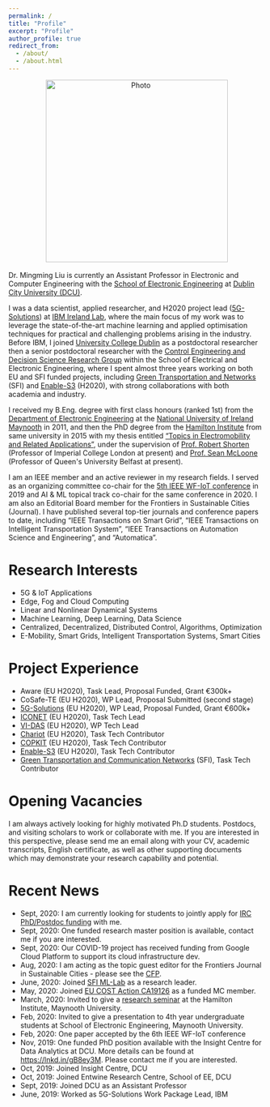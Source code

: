 ```yaml
---
permalink: /
title: "Profile"
excerpt: "Profile"
author_profile: true
redirect_from: 
  - /about/
  - /about.html
---
```


<p align="center">
  <img src="https://ming2liu.github.io/files/mm_pic1.jpg" alt="Photo" style="width: 360px;"/> 
</p>


Dr. Mingming Liu is currently an Assistant Professor in Electronic and Computer Engineering with the [School of Electronic Engineering](http://ece.eeng.dcu.ie/) at [Dublin City University (DCU)](https://www.dcu.ie/). 

I was a data scientist, applied researcher, and H2020 project lead ([5G-Solutions](https://www.5gsolutionsproject.eu/)) at [IBM Ireland Lab](https://www.ibm.com/ie-en), where the main focus of my work was to leverage the state-of-the-art machine learning and applied optimisation techniques for practical
and challenging problems arising in the industry. Before IBM, I joined [University College Dublin](http://www.ucd.ie/) as a postdoctoral researcher then a senior postdoctoral researcher with the [Control Engineering and Decision Science Research Group](http://smarttransport.ucd.ie/wordpress/) within the School of Electrical and Electronic Engineering, 
where I spent almost three years working on both EU and SFI funded projects, including [Green Transportation and Networks](https://www.hamilton.ie/new-3m-research-project-in-green-transport-and-communications-networks-announced.htm) (SFI) and [Enable-S3](https://www.enable-s3.eu/) (H2020), with strong collaborations with both academia and industry.
 
I received my B.Eng. degree with first class honours (ranked 1st) from the [Department of Electronic Engineering](https://www.maynoothuniversity.ie/electronic-engineering) at the [National University of Ireland Maynooth](https://www.maynoothuniversity.ie/) in 2011, and then the PhD degree from the [Hamilton Institute](https://www.maynoothuniversity.ie/hamilton) from same university in 2015 with my thesis entitled [“Topics in Electromobility and Related Applications”](http://mural.maynoothuniversity.ie/6522/), under the supervision of [Prof. Robert Shorten](https://ROBERTshorten.com) (Professor of Imperial College London at present) and [Prof. Sean McLoone](https://www.qub.ac.uk/research-centres/EPIC/Profile/?name=s.mcloone) (Professor of Queen's University Belfast at present). 

I am an IEEE member and an active reviewer in my research fields. I served as an organizing committee co-chair for the [5th IEEE WF-IoT conference](https://wfiot2019.iot.ieee.org/) in 2019 and AI & ML topical track co-chair for the same conference in 2020. I am also an Editorial Board member for the Frontiers in Sustainable Cities (Journal). I have published several top-tier journals and conference papers to date, including “IEEE Transactions on Smart Grid”, “IEEE Transactions on Intelligent Transportation System”, “IEEE Transactions on Automation Science and Engineering”, and “Automatica”.


Research Interests
======
*  5G & IoT Applications 
*  Edge, Fog and Cloud Computing 
*  Linear and Nonlinear Dynamical Systems 
*  Machine Learning, Deep Learning, Data Science 
*  Centralized, Decentralized, Distributed Control, Algorithms, Optimization 
*  E-Mobility, Smart Grids, Intelligent Transportation Systems, Smart Cities


Project Experience 
======
*  Aware (EU H2020), Task Lead, Proposal Funded, Grant €300k+
*  CoSafe-TE (EU H2020), WP Lead, Proposal Submitted (second stage) 
*  [5G-Solutions](https://www.5gsolutionsproject.eu/) (EU H2020), WP Lead, Proposal Funded, Grant €600k+
*  [ICONET](https://www.iconetproject.eu/) (EU H2020), Task Tech Lead
*  [VI-DAS](http://www.vi-das.eu/) (EU H2020), WP Tech Lead
*  [Chariot](https://www.chariotproject.eu/) (EU H2020), Task Tech Contributor 
*  [COPKIT](https://copkit.eu/) (EU H2020), Task Tech Contributor 
*  [Enable-S3](https://www.enable-s3.eu/) (EU H2020), Task Tech Contributor
*  [Green Transportation and Communication Networks](https://www.hamilton.ie/new-3m-research-project-in-green-transport-and-communications-networks-announced.htm) (SFI), Task Tech Contributor

Opening Vacancies 
======
I am always actively looking for highly motivated Ph.D students. Postdocs, and visiting scholars to work or collaborate with me. If you are interested in this perspective, please send me an email along with your CV, academic transcripts, English certificate, as well as other supporting documents which may demonstrate your research capability and potential. 


Recent News
======
*  Sept, 2020: I am currently looking for students to jointly apply for [IRC PhD/Postdoc funding](http://research.ie/funding/goipg/) with me. 
*  Sept, 2020: One funded research master position is available, contact me if you are interested.  
*  Sept, 2020: Our COVID-19 project has received funding from Google Cloud Platform to support its cloud infrastructure dev. 
*  Aug, 2020:  I am acting as the topic guest editor for the Frontiers Journal in Sustainable Cities - please see the [CFP](https://lnkd.in/egES8Vv). 
*  June, 2020: Joined [SFI ML-Lab](https://www.ml-labs.ie/) as a research leader. 
*  May, 2020: Joined [EU COST Action CA19126](https://www.cost.eu/actions/CA19126) as a funded MC member. 
*  March, 2020: Invited to give a [research seminar](https://www.maynoothuniversity.ie/news-events/hamilton-institute-seminar-53) at the Hamilton Institute, Maynooth University. 
*  Feb, 2020: Invited to give a presentation to 4th year undergraduate students at School of Electronic Engineering, Maynooth University.
*  Feb, 2020: One paper accepted by the 6th IEEE WF-IoT conference
*  Nov, 2019: One funded PhD position available with the Insight Centre for Data Analytics at DCU. More details can be found at https://lnkd.in/gB8ey3M. Please contact me if you are interested.
*  Oct, 2019: Joined Insight Centre, DCU
*  Oct, 2019: Joined Entwine Research Centre, School of EE, DCU 
*  Sept, 2019: Joined DCU as an Assistant Professor
*  June, 2019: Worked as 5G-Solutions Work Package Lead, IBM
